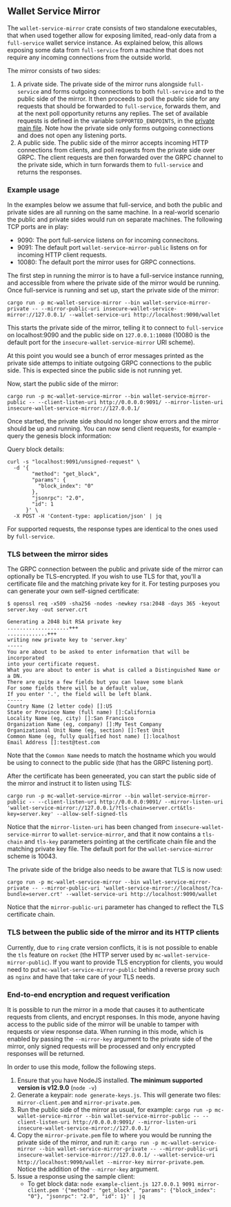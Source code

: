## Wallet Service Mirror

The `wallet-service-mirror` crate consists of two standalone executables, that when used together allow for exposing limited, read-only data from a `full-service` wallet service instance. As explained below, this allows exposing some data from `full-service` from a machine that does not require any incoming connections from the outside world.

The mirror consists of two sides:
   1) A private side. The private side of the mirror runs alongside `full-service` and forms outgoing connections to both `full-service` and to the public side of the mirror. It then proceeds to poll the public side for any requests that should be forwarded to `full-service`, forwards them, and at the next poll opportunity returns any replies. The set of available requests is defined in the variable `SUPPORTED_ENDPOINTS`, in the [private main file](src/private/main.rs).
   Note how the private side only forms outgoing connections and does not open any listening ports.
   2) A public side. The public side of the mirror accepts incoming HTTP connections from clients, and poll requests from the private side over GRPC. The client requests are then forwarded over the GRPC channel to the private side, which in turn forwards them to `full-service` and returns the responses.


### Example usage

In the examples below we assume that full-service, and both the public and private sides are all running on the same machine. In a real-world scenario the public and private sides would run on separate machines. The following TCP ports are in play:
   - 9090: The port full-service listens on for incoming connecitons.
   - 9091: The default port `wallet-service-mirror-public` listens on for incoming HTTP client requests.
   - 10080: The default port the mirror uses for GRPC connections.

The first step in running the mirror is to have a full-service instance running, and accessible from where the private side of the mirror would be running. Once full-service is running and set up, start the private side of the mirror:

```
cargo run -p mc-wallet-service-mirror --bin wallet-service-mirror-private -- --mirror-public-uri insecure-wallet-service-mirror://127.0.0.1/ --wallet-service-uri http://localhost:9090/wallet
```


This starts the private side of the mirror, telling it to connect to `full-service` on localhost:9090 and the public side on `127.0.0.1:10080` (10080 is the default port for the `insecure-wallet-service-mirror` URI scheme).

At this point you would see a bunch of error messages printed as the private side attemps to initiate outgoing GRPC connections to the public side. This is expected since the public side is not running yet.

Now, start the public side of the mirror:

```
cargo run -p mc-wallet-service-mirror --bin wallet-service-mirror-public -- --client-listen-uri http://0.0.0.0:9091/ --mirror-listen-uri insecure-wallet-service-mirror://127.0.0.1/
```

Once started, the private side should no longer show errors and the mirror should be up and running. You can now send client requests, for example - query the genesis block information:

Query block details:

```
curl -s "localhost:9091/unsigned-request" \
  -d '{
        "method": "get_block",
        "params": {
          "block_index": "0"
        },
        "jsonrpc": "2.0",
        "id": 1
      }' \
  -X POST -H 'Content-type: application/json' | jq
```

For supported requests, the response types are identical to the ones used by `full-service`.


### TLS between the mirror sides

The GRPC connection between the public and private side of the mirror can optionally be TLS-encrypted. If you wish to use TLS for that, you'll a certificate file and the matching private key for it. For testing purposes you can generate your own self-signed certificate:

```
$ openssl req -x509 -sha256 -nodes -newkey rsa:2048 -days 365 -keyout server.key -out server.crt

Generating a 2048 bit RSA private key
....................+++
.............+++
writing new private key to 'server.key'
-----
You are about to be asked to enter information that will be incorporated
into your certificate request.
What you are about to enter is what is called a Distinguished Name or a DN.
There are quite a few fields but you can leave some blank
For some fields there will be a default value,
If you enter '.', the field will be left blank.
-----
Country Name (2 letter code) []:US
State or Province Name (full name) []:California
Locality Name (eg, city) []:San Francisco
Organization Name (eg, company) []:My Test Company
Organizational Unit Name (eg, section) []:Test Unit
Common Name (eg, fully qualified host name) []:localhost
Email Address []:test@test.com
```

Note that the `Common Name` needs to match the hostname which you would be using to connect to the public side (that has the GRPC listening port).

After the certificate has been geneerated, you can start the public side of the mirror and instruct it to listen using TLS:
```
cargo run -p mc-wallet-service-mirror --bin wallet-service-mirror-public -- --client-listen-uri http://0.0.0.0:9091/ --mirror-listen-uri 'wallet-service-mirror://127.0.0.1/?tls-chain=server.crt&tls-key=server.key' --allow-self-signed-tls
```

Notice that the `mirror-listen-uri` has been changed from `insecure-wallet-service-mirror` to `wallet-service-mirror`, and that it now contains a `tls-chain` and `tls-key` parameters pointing at the certificate chain file and the matching private key file. The default port for the `wallet-service-mirror` scheme is 10043.

The private side of the bridge also needs to be aware that TLS is now used:
```
cargo run -p mc-wallet-service-mirror --bin wallet-service-mirror-private -- --mirror-public-uri 'wallet-service-mirror://localhost/?ca-bundle=server.crt' --wallet-service-uri http://localhost:9090/wallet
```

Notice that the `mirror-public-uri` parameter has changed to reflect the TLS certificate chain.


### TLS between the public side of the mirror and its HTTP clients

Currently, due to `ring` crate version conflicts, it is is not possible to enable the `tls` feature on `rocket` (the HTTP server used by `mc-wallet-service-mirror-public`). If you want to provide TLS encryption for clients, you would need to put `mc-wallet-service-mirror-public` behind a reverse proxy such as `nginx` and have that take care of your TLS needs.


### End-to-end encryption and request verification

It is possible to run the mirror in a mode that causes it to authenticate requests from clients, and encrypt responses. In this mode, anyone having access to the public side of the mirror will be unable to tamper with requests or view response data. When running in this mode, which is enabled by passing the `--mirror-key` argument to the private side of the mirror, only signed requests will be processed and only encrypted responses will be returned.

In order to use this mode, follow the following steps.
1) Ensure that you have NodeJS installed. **The minimum supported version is v12.9.0** (`node -v`)
1) Generate a keypair: `node generate-keys.js`. This will generate two files: `mirror-client.pem` and `mirror-private.pem`.
1) Run the public side of the mirror as usual, for example: `cargo run -p mc-wallet-service-mirror --bin wallet-service-mirror-public -- --client-listen-uri http://0.0.0.0:9091/ --mirror-listen-uri insecure-wallet-service-mirror://127.0.0.1/`
1) Copy the `mirror-private.pem` file to where you would be running the private side of the mirror, and run it: `cargo run -p mc-wallet-service-mirror --bin wallet-service-mirror-private -- --mirror-public-uri insecure-wallet-service-mirror://127.0.0.1/ --wallet-service-uri http://localhost:9090/wallet --mirror-key mirror-private.pem`. Notice the addition of the `--mirror-key` argument.
1) Issue a response using the sample client:
   - To get block data: `node example-client.js 127.0.0.1 9091 mirror-client.pem '{"method": "get_block", "params": {"block_index": "0"}, "jsonrpc": "2.0", "id": 1}' | jq`
